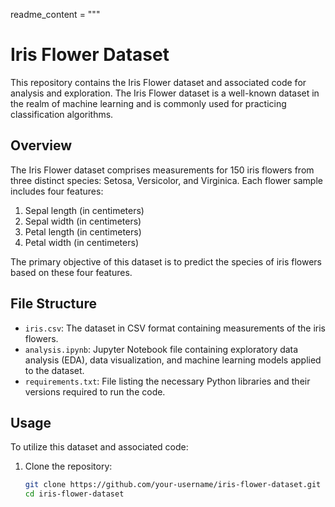 readme_content = """
# Iris Flower Dataset

This repository contains the Iris Flower dataset and associated code for analysis and exploration. The Iris Flower dataset is a well-known dataset in the realm of machine learning and is commonly used for practicing classification algorithms.

## Overview

The Iris Flower dataset comprises measurements for 150 iris flowers from three distinct species: Setosa, Versicolor, and Virginica. Each flower sample includes four features:

1. Sepal length (in centimeters)
2. Sepal width (in centimeters)
3. Petal length (in centimeters)
4. Petal width (in centimeters)

The primary objective of this dataset is to predict the species of iris flowers based on these four features.

## File Structure

- `iris.csv`: The dataset in CSV format containing measurements of the iris flowers.
- `analysis.ipynb`: Jupyter Notebook file containing exploratory data analysis (EDA), data visualization, and machine learning models applied to the dataset.
- `requirements.txt`: File listing the necessary Python libraries and their versions required to run the code.

## Usage

To utilize this dataset and associated code:

1. Clone the repository:

   ```bash
   git clone https://github.com/your-username/iris-flower-dataset.git
   cd iris-flower-dataset
